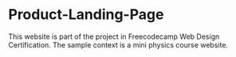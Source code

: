 # Product-Landing-Page
This website is part of the project in Freecodecamp Web Design Certification.
The sample context is a mini physics course website.
